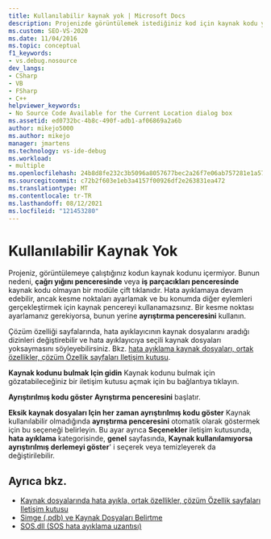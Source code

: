 ```yaml
---
title: Kullanılabilir kaynak yok | Microsoft Docs
description: Projenizde görüntülemek istediğiniz kod için kaynak kodu yoksa ne yapabileceğinizi öğrenin.
ms.custom: SEO-VS-2020
ms.date: 11/04/2016
ms.topic: conceptual
f1_keywords:
- vs.debug.nosource
dev_langs:
- CSharp
- VB
- FSharp
- C++
helpviewer_keywords:
- No Source Code Available for the Current Location dialog box
ms.assetid: ed0732bc-4b8c-490f-adb1-af06869a2a6b
author: mikejo5000
ms.author: mikejo
manager: jmartens
ms.technology: vs-ide-debug
ms.workload:
- multiple
ms.openlocfilehash: 24b8d8fe232c3b5096a8057677bec2a26f7e06ab757281e1a57977bbd9704b2d
ms.sourcegitcommit: c72b2f603e1eb3a4157f00926df2e263831ea472
ms.translationtype: MT
ms.contentlocale: tr-TR
ms.lasthandoff: 08/12/2021
ms.locfileid: "121453280"
---
```

# <a name="no-source-available"></a>Kullanılabilir Kaynak Yok
Projeniz, görüntülemeye çalıştığınız kodun kaynak kodunu içermiyor. Bunun nedeni, **çağrı yığını penceresinde** veya **iş parçacıkları penceresinde** kaynak kodu olmayan bir modüle çift tıklanıdır. Hata ayıklamaya devam edebilir, ancak kesme noktaları ayarlamak ve bu konumda diğer eylemleri gerçekleştirmek için kaynak pencereyi kullanamazsınız. Bir kesme noktası ayarlamanız gerekiyorsa, bunun yerine **ayrıştırma penceresini** kullanın.

 Çözüm özelliği sayfalarında, hata ayıklayıcının kaynak dosyalarını aradığı dizinleri değiştirebilir ve hata ayıklayıcıya seçili kaynak dosyaları yoksaymasını söyleyebilirsiniz. Bkz. [hata ayıklama kaynak dosyaları, ortak özellikler, çözüm Özellik sayfaları Iletişim kutusu](../debugger/debug-source-files-common-properties-solution-property-pages-dialog-box.md).

 **Kaynak kodunu bulmak Için gidin** Kaynak kodunu bulmak için gözatabileceğiniz bir iletişim kutusu açmak için bu bağlantıya tıklayın.

 **Ayrıştırılmış kodu göster** **Ayrıştırma penceresini** başlatır.

 **Eksik kaynak dosyaları Için her zaman ayrıştırılmış kodu göster** Kaynak kullanılabilir olmadığında **ayrıştırma penceresini** otomatik olarak göstermek için bu seçeneği belirleyin. Bu ayar ayrıca **Seçenekler** iletişim kutusunda, **hata ayıklama** kategorisinde, **genel** sayfasında, **Kaynak kullanılamıyorsa ayrıştırılmış derlemeyi göster**' i seçerek veya temizleyerek da değiştirilebilir.

## <a name="see-also"></a>Ayrıca bkz.
- [Kaynak dosyalarında hata ayıkla, ortak özellikler, çözüm Özellik sayfaları Iletişim kutusu](../debugger/debug-source-files-common-properties-solution-property-pages-dialog-box.md)
- [Simge (.pdb) ve Kaynak Dosyaları Belirtme](../debugger/specify-symbol-dot-pdb-and-source-files-in-the-visual-studio-debugger.md)
- [SOS.dll (SOS hata ayıklama uzantısı)](/dotnet/framework/tools/sos-dll-sos-debugging-extension)